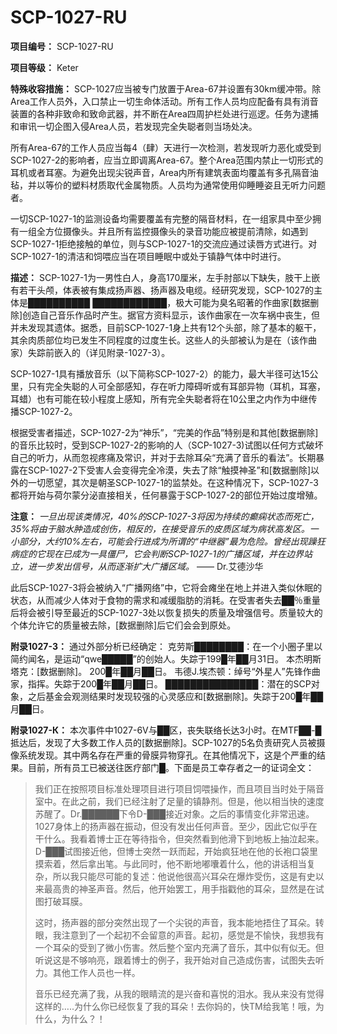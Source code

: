 # SCP-1027-RU
**项目编号：** SCP-1027-RU

**项目等级：** Keter

**特殊收容措施：** SCP-1027应当被专门放置于Area-67并设置有30km缓冲带。除Area工作人员外，入口禁止一切生命体活动。所有工作人员均应配备有具有消音装置的各种非致命和致命武器，并不断在Area四周护栏处进行巡逻。任务为逮捕和审讯一切企图入侵Area人员，若发现完全失聪者则当场处决。

所有Area-67的工作人员应当每4（肆）天进行一次检测，若发现听力恶化或受到SCP-1027-2的影响者，应当立即调离Area-67。整个Area范围内禁止一切形式的耳机或者耳塞。为避免出现尖锐声音，Area内所有建筑表面均覆盖有多孔隔音油毡，并以等价的塑料材质取代金属物质。人员均为通常使用仰睡睡姿且无听力问题者。

一切SCP-1027-1的监测设备均需要覆盖有完整的隔音材料，在一组家具中至少拥有一组全方位摄像头。并且所有监控摄像头的录音功能应被提前清除，如遇到SCP-1027-1拒绝接触的单位，则与SCP-1027-1的交流应通过读唇方式进行。对SCP-1027-1的清洁和饲喂应当在项目睡眠中或处于镇静气体中时进行。

**描述：** SCP-1027-1为一男性白人，身高170厘米，左手肘部以下缺失，肢干上嵌有若干头颅，体表被有集成扬声器、扬声器及电缆。经研究发现，SCP-1027的主体是██████████ ████████████，极大可能为臭名昭著的作曲家[数据删除]创造自己音乐作品时产生。据官方资料显示，该作曲家在一次车祸中丧生，但并未发现其遗体。据悉，目前SCP-1027-1身上共有12个头部，除了基本的躯干，其余肉质部位均已发生不同程度的过度生长。这些人的头部被认为是在（该作曲家）失踪前嵌入的（详见附录-1027-3）。

SCP-1027-1具有播放音乐（以下简称SCP-1027-2）的能力，最大半径可达15公里，只有完全失聪的人可全部感知，存在听力障碍听或有耳部异物（耳机，耳塞，耳蜡）也有可能在较小程度上感知，所有完全失聪者将在10公里之内作为中继传播SCP-1027-2。

根据受害者描述，SCP-1027-2为“神乐”，“完美的作品”特别是和其他[数据删除]的音乐比较时，受到SCP-1027-2的影响的人（SCP-1027-3)试图以任何方式破坏自己的听力，从而忽视疼痛及常识，并对于去除耳朵“充满了音乐的看法”。长期暴露在SCP-1027-2下受害人会变得完全冷漠，失去了除“触摸神圣”和[数据删除]以外的一切愿望，其次是朝圣SCP-1027-1的监禁处。在这种情况下，SCP-1027-3都将开始与荷尔蒙分泌直接相关，任何暴露于SCP-1027-2的部位开始过度增殖。

**注意：**  *一旦出现该类情况，40%的SCP-1027-3将因为持续的癫痫状态而死亡，35%将由于脑水肿造成创伤，相反的，在接受音乐的皮质区域为病状高发区。一小部分，大约10%左右，可能会行进成为所谓的“中继器”最为危险。曾经出现躁狂病症的它现在已成为一具僵尸，它会判断SCP-1027-1的广播区域，并在边界站立，进一步发出信号，从而逐渐扩大广播区域。* —— Dr.艾德沙华

此后SCP-1027-3将会被纳入“广播网络”中，它将会瘫坐在地上并进入类似休眠的状态，从而减少人体对于食物的需求和减缓脂肪的消耗。在受害者失去██％重量后将会被引导至最近的SCP-1027-3处以恢复损失的质量及增强信号。质量较大的个体允许它的质量被去除，[数据删除]后它们会会到原处。

**附录1027-3：** 通过外部分析已经确定：
克劳斯████████：在一个小圈子里以简约闻名，是运动“qwe█████”的创始人。失踪于199█年██月31日。
本杰明斯塔克：[数据删除]。 200█年██月██日。
韦德J.埃杰顿：绰号“外星人”先锋作曲家，指挥。失踪于200█年██月██日。
███████████████：潜在的SCP对象，之后基金会观测结果时发现较强的心灵感应和[数据删除]。失踪于200█年██月██日。

**附录1027-К：** 
本次事件中1027-6V与██区，丧失联络长达3小时。在MTF██-█抵达后，发现了大多数工作人员的[数据删除]。SCP-1027的5名负责研究人员被摄像系统发现。其中两名存在严重的骨膜异物穿孔。在其他情况下，这是个严重的结果。目前，所有员工已被送往医疗部门█。下面是员工幸存者之一的证词全文：


> 我们正在按照项目标准处理项目进行项目饲喂操作，而且项目当时处于隔音室中。在此之前，我们已经注射了足量的镇静剂。但是，他以相当快的速度苏醒了。Dr.██████下令D-███接近对象。之后的事情变化非常迅速。1027身体上的扬声器在振动，但没有发出任何声音。至少，因此它似乎在干什么。我看着博士正在等待指令，但突然看到他滑下到地板上抽泣起来。 D-███试图接近他，但博士突然一跃而起，开始疯狂地在他的长袍口袋里摸索着，然后拿出笔。与此同时，他不断地嘟囔着什么，他的讲话相当复杂，所以我只能尽可能的复述：他说他很高兴耳朵在爆炸受伤，这是有史以来最高贵的神圣声音。然后，他开始罢工，用手指戳他的耳朵，显然是在试图打破耳膜。
> 
> 这时，扬声器的部分突然出现了一个尖锐的声音，我本能地捂住了耳朵。转眼，我注意到了一个起初不会留意的声音。起初，感觉是不愉快，我想我有一个耳朵的受到了微小伤害。然后整个室内充满了音乐，其中似有似无。但听说这是不够响亮，跟着博士的例子，我开始对自己造成伤害，试图失去听力。其他工作人员也一样。
> 
> 音乐已经充满了我，从我的眼睛流的是兴奋和喜悦的泪水。我从来没有觉得这样的…..为什么你已经恢复了我的耳朵！去你妈的，快TM给我笔！哦，为什么，为什么？！
> 

